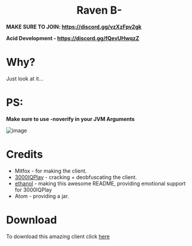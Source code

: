 <h1 align="center">Raven B-</h1>

**MAKE SURE TO JOIN: https://discord.gg/vzXzFpv2gk**

**Acid Development - https://discord.gg/fQevUHwqzZ**

# Why?
Just look at it...

[3000IQPlayA]: https://github.com/3000IQPlay
[ethanolA]: https://github.com/eurquake

[download]: https://github.com/WalmartSolutions/RavenB-Final/raw/main/RavenB-Cracked.jar

# PS:
**Make sure to use -noverify in your JVM Arguments**

![image](https://github.com/Cool-Cracking-Team/RavenB-/assets/75604883/55db9418-0bd4-42bd-85be-dd77d5de4852)

# Credits
- Mitfox - for making the client.
- [3000IQPlay][3000IQPlayA] - cracking + deobfuscating the client.
- [ethanol][ethanolA] - making this awesome README, providing emotional support for 3000IQPlay
- Atom - providing a jar.

# Download
To download this amazing client click [here][download] 
